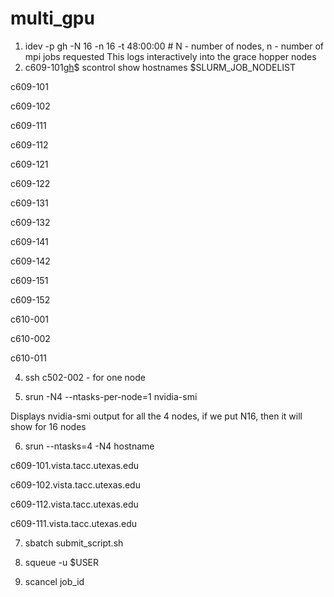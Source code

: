 # multi_gpu

1. idev -p gh -N 16 -n 16 -t 48:00:00 # N - number of nodes, n - number of mpi jobs requested
This logs interactively into the grace hopper nodes
2. c609-101[gh](999)$ scontrol show hostnames $SLURM_JOB_NODELIST

c609-101

c609-102

c609-111

c609-112

c609-121

c609-122

c609-131

c609-132

c609-141

c609-142

c609-151

c609-152

c610-001

c610-002

c610-011

4. ssh c502-002 - for one node

5. srun -N4 --ntasks-per-node=1 nvidia-smi

Displays nvidia-smi output for all the 4 nodes, if we put N16, then it will show for 16 nodes

6. srun --ntasks=4 -N4 hostname

c609-101.vista.tacc.utexas.edu

c609-102.vista.tacc.utexas.edu

c609-112.vista.tacc.utexas.edu

c609-111.vista.tacc.utexas.edu

7. sbatch submit_script.sh

8. squeue -u $USER

9. scancel job_id
